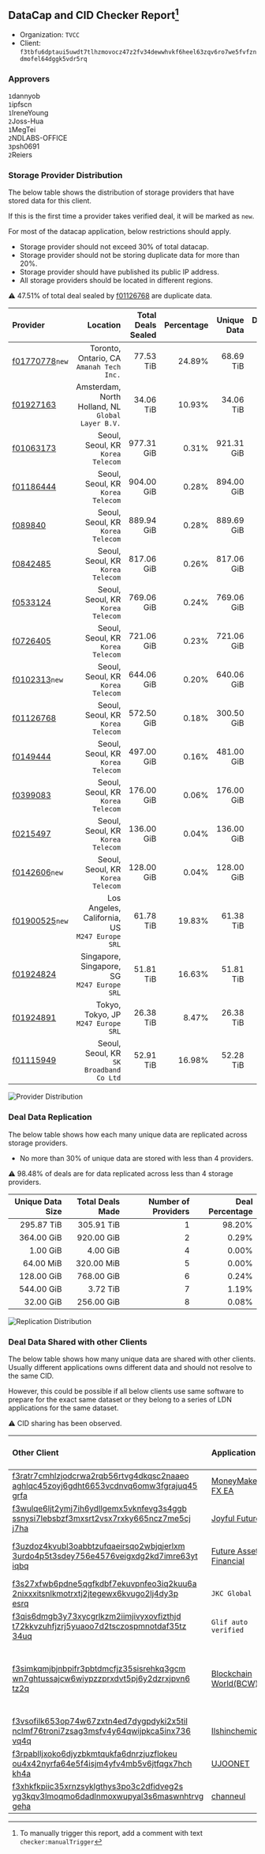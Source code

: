## DataCap and CID Checker Report[^1]
 - Organization: `TVCC`
 - Client: `f3tbfu6dptaui5uwdt7tlhzmovocz47z2fv34dewwhvkf6heel63zqv6ro7we5fvfzndmofel64dggk5vdr5rq`
### Approvers
`1`dannyob<br/>`1`ipfscn<br/>`1`IreneYoung<br/>`2`Joss-Hua<br/>`1`MegTei<br/>`2`NDLABS-OFFICE<br/>`3`psh0691<br/>`2`Reiers

### Storage Provider Distribution
The below table shows the distribution of storage providers that have stored data for this client.

If this is the first time a provider takes verified deal, it will be marked as `new`.

For most of the datacap application, below restrictions should apply.
 - Storage provider should not exceed 30% of total datacap.
 - Storage provider should not be storing duplicate data for more than 20%.
 - Storage provider should have published its public IP address.
 - All storage providers should be located in different regions.

⚠️ 47.51% of total deal sealed by [f01126768](https://filfox.info/en/address/f01126768) are duplicate data.

| Provider                                                    |                                             Location | Total Deals Sealed | Percentage | Unique Data | Duplicate Deals |
| :---------------------------------------------------------- | ---------------------------------------------------: | -----------------: | ---------: | ----------: | --------------: |
| [f01770778](https://filfox.info/en/address/f01770778)`new`  |          Toronto, Ontario, CA<br/>`Amanah Tech Inc.` |          77.53 TiB |     24.89% |   68.69 TiB |          11.41% |
| [f01927163](https://filfox.info/en/address/f01927163)       | Amsterdam, North Holland, NL<br/>`Global Layer B.V.` |          34.06 TiB |     10.93% |   34.06 TiB |           0.00% |
| [f01063173](https://filfox.info/en/address/f01063173)       |                 Seoul, Seoul, KR<br/>`Korea Telecom` |         977.31 GiB |      0.31% |  921.31 GiB |           5.73% |
| [f01186444](https://filfox.info/en/address/f01186444)       |                 Seoul, Seoul, KR<br/>`Korea Telecom` |         904.00 GiB |      0.28% |  894.00 GiB |           1.11% |
| [f089840](https://filfox.info/en/address/f089840)           |                 Seoul, Seoul, KR<br/>`Korea Telecom` |         889.94 GiB |      0.28% |  889.69 GiB |           0.03% |
| [f0842485](https://filfox.info/en/address/f0842485)         |                 Seoul, Seoul, KR<br/>`Korea Telecom` |         817.06 GiB |      0.26% |  817.06 GiB |           0.00% |
| [f0533124](https://filfox.info/en/address/f0533124)         |                 Seoul, Seoul, KR<br/>`Korea Telecom` |         769.06 GiB |      0.24% |  769.06 GiB |           0.00% |
| [f0726405](https://filfox.info/en/address/f0726405)         |                 Seoul, Seoul, KR<br/>`Korea Telecom` |         721.06 GiB |      0.23% |  721.06 GiB |           0.00% |
| [f0102313](https://filfox.info/en/address/f0102313)`new`    |                 Seoul, Seoul, KR<br/>`Korea Telecom` |         644.06 GiB |      0.20% |  640.06 GiB |           0.62% |
| [f01126768](https://filfox.info/en/address/f01126768)       |                 Seoul, Seoul, KR<br/>`Korea Telecom` |         572.50 GiB |      0.18% |  300.50 GiB |          47.51% |
| [f0149444](https://filfox.info/en/address/f0149444)         |                 Seoul, Seoul, KR<br/>`Korea Telecom` |         497.00 GiB |      0.16% |  481.00 GiB |           3.22% |
| [f0399083](https://filfox.info/en/address/f0399083)         |                 Seoul, Seoul, KR<br/>`Korea Telecom` |         176.00 GiB |      0.06% |  176.00 GiB |           0.00% |
| [f0215497](https://filfox.info/en/address/f0215497)         |                 Seoul, Seoul, KR<br/>`Korea Telecom` |         136.00 GiB |      0.04% |  136.00 GiB |           0.00% |
| [f0142606](https://filfox.info/en/address/f0142606)`new`    |                 Seoul, Seoul, KR<br/>`Korea Telecom` |         128.00 GiB |      0.04% |  128.00 GiB |           0.00% |
| [f01900525](https://filfox.info/en/address/f01900525)`new`  |    Los Angeles, California, US<br/>`M247 Europe SRL` |          61.78 TiB |     19.83% |   61.38 TiB |           0.66% |
| [f01924824](https://filfox.info/en/address/f01924824)       |       Singapore, Singapore, SG<br/>`M247 Europe SRL` |          51.81 TiB |     16.63% |   51.81 TiB |           0.00% |
| [f01924891](https://filfox.info/en/address/f01924891)       |               Tokyo, Tokyo, JP<br/>`M247 Europe SRL` |          26.38 TiB |      8.47% |   26.38 TiB |           0.00% |
| [f01115949](https://filfox.info/en/address/f01115949)       |           Seoul, Seoul, KR<br/>`SK Broadband Co Ltd` |          52.91 TiB |     16.98% |   52.28 TiB |           1.18% |

![Provider Distribution](https://raw.githubusercontent.com/data-preservation-programs/filplus-checker-assets/main/filecoin-project/filecoin-plus-large-datasets/issues/117/1673601592939.png)
### Deal Data Replication
The below table shows how each many unique data are replicated across storage providers.
- No more than 30% of unique data are stored with less than 4 providers.

⚠️ 98.48% of deals are for data replicated across less than 4 storage providers.

| Unique Data Size | Total Deals Made | Number of Providers | Deal Percentage |
| ---------------: | ---------------: | ------------------: | --------------: |
|       295.87 TiB |       305.91 TiB |                   1 |          98.20% |
|       364.00 GiB |       920.00 GiB |                   2 |           0.29% |
|         1.00 GiB |         4.00 GiB |                   4 |           0.00% |
|        64.00 MiB |       320.00 MiB |                   5 |           0.00% |
|       128.00 GiB |       768.00 GiB |                   6 |           0.24% |
|       544.00 GiB |         3.72 TiB |                   7 |           1.19% |
|        32.00 GiB |       256.00 GiB |                   8 |           0.08% |

![Replication Distribution](https://raw.githubusercontent.com/data-preservation-programs/filplus-checker-assets/main/filecoin-project/filecoin-plus-large-datasets/issues/117/1673601593695.png)
### Deal Data Shared with other Clients
The below table shows how many unique data are shared with other clients.
Usually different applications owns different data and should not resolve to the same CID.

However, this could be possible if all below clients use same software to prepare for the exact same dataset or they belong to a series of LDN applications for the same dataset.

⚠️ CID sharing has been observed.

| Other Client                                                                                                                                                                                                              | Application                                                                                              | Total Deals Affected | Unique CIDs | Approvers                                                                                            |
| :------------------------------------------------------------------------------------------------------------------------------------------------------------------------------------------------------------------------ | :------------------------------------------------------------------------------------------------------- | -------------------: | ----------: | :--------------------------------------------------------------------------------------------------- |
| [f3ratr7cmhlzjodcrwa2rqb56rtvg4dkqsc2naaeo<br/>aghlqc45zoyj6gdht6653vcdnvq6omw3fgrajuq45<br/>grfa](https://filfox.info/en/address/f3ratr7cmhlzjodcrwa2rqb56rtvg4dkqsc2naaeoaghlqc45zoyj6gdht6653vcdnvq6omw3fgrajuq45grfa) | [MoneyMaker FX EA](https://github.com/filecoin-project/filecoin-plus-client-onboarding/issues/2502)      |           992.00 GiB |           6 |                                                                                                      |
| [f3wulqe6ljt2ymj7ih6ydllgemx5vknfevg3s4ggb<br/>ssnysi7lebsbzf3mxsrt2vsx7rxky665ncz7me5cj<br/>j7ha](https://filfox.info/en/address/f3wulqe6ljt2ymj7ih6ydllgemx5vknfevg3s4ggbssnysi7lebsbzf3mxsrt2vsx7rxky665ncz7me5cjj7ha) | [Joyful Future](https://github.com/filecoin-project/filecoin-plus-client-onboarding/issues/1233)         |           640.00 GiB |          19 |                                                                                                      |
| [f3uzdoz4kvubl3oabbtzufqaeirsqo2wbjqjerlxm<br/>3urdo4p5t3sdey756e4576veigxdg2kd7imre63yt<br/>iqbq](https://filfox.info/en/address/f3uzdoz4kvubl3oabbtzufqaeirsqo2wbjqjerlxm3urdo4p5t3sdey756e4576veigxdg2kd7imre63ytiqbq) | [Future Asset Financial](https://github.com/filecoin-project/filecoin-plus-client-onboarding/issues/705) |           360.00 GiB |          16 | `1`stcouldlisa<br/>`1`swatchliu<br/>`1`UnionLabs2020<br/>`1`YuanHeHK                                 |
| [f3s27xfwb6pdne5qgfkdbf7ekuvpnfeo3iq2kuu6a<br/>2nixxxitsnlkmotrxtj2jtegewx6kvugo2lj4dy3p<br/>esrq](https://filfox.info/en/address/f3s27xfwb6pdne5qgfkdbf7ekuvpnfeo3iq2kuu6a2nixxxitsnlkmotrxtj2jtegewx6kvugo2lj4dy3pesrq) | `JKC Global`                                                                                             |            48.00 GiB |           2 | Unknown                                                                                              |
| [f3qis6dmgb3y73xycgrlkzm2iimjivyxovfizthjd<br/>t72kkvzuhfjzrj5yuaoo7d2tsczospmnotdaf35tz<br/>34uq](https://filfox.info/en/address/f3qis6dmgb3y73xycgrlkzm2iimjivyxovfizthjdt72kkvzuhfjzrj5yuaoo7d2tsczospmnotdaf35tz34uq) | `Glif auto verified`                                                                                     |            32.00 GiB |           1 | Unknown                                                                                              |
| [f3simkqmjbjnbpifr3pbtdmcfjz35sisrehkq3gcm<br/>wn7ghtussajcw6wiypzzprxdvt5pj6y2dzrxjpvn6<br/>tz2q](https://filfox.info/en/address/f3simkqmjbjnbpifr3pbtdmcfjz35sisrehkq3gcmwn7ghtussajcw6wiypzzprxdvt5pj6y2dzrxjpvn6tz2q) | [Blockchain World\(BCW\)](https://github.com/filecoin-project/filecoin-plus-large-datasets/issues/166)   |            32.00 GiB |           1 | `1`Alex11801<br/>`1`liyunzhi-666<br/>`1`MegTei<br/>`1`NDLABS-OFFICE<br/>`2`Reiers<br/>`1`stcouldlisa |
| [f3vsofilk653op74w67zxtn4ed7dygpdyki2x5til<br/>nclmf76troni7zsag3msfv4y64qwijpkca5inx736<br/>vq4q](https://filfox.info/en/address/f3vsofilk653op74w67zxtn4ed7dygpdyki2x5tilnclmf76troni7zsag3msfv4y64qwijpkca5inx736vq4q) | [Ilshinchemical](https://github.com/filecoin-project/filecoin-plus-client-onboarding/issues/816)         |            18.00 GiB |           7 |                                                                                                      |
| [f3rpablljxoko6djyzbkmtqukfa6dnrzjuzflokeu<br/>ou4x42nyrfa64e5f4isjm4yfv4mb5v6jtfqgx7hch<br/>kh4a](https://filfox.info/en/address/f3rpablljxoko6djyzbkmtqukfa6dnrzjuzflokeuou4x42nyrfa64e5f4isjm4yfv4mb5v6jtfqgx7hchkh4a) | [UJOONET](https://github.com/filecoin-project/filecoin-plus-client-onboarding/issues/868)                |            16.25 GiB |           2 |                                                                                                      |
| [f3xhkfkpiic35xrnzsyklgthys3po3c2dfidveg2s<br/>yg3kqv3lmoqmo6dadlnmoxwupyal3s6maswnhtrvg<br/>geha](https://filfox.info/en/address/f3xhkfkpiic35xrnzsyklgthys3po3c2dfidveg2syg3kqv3lmoqmo6dadlnmoxwupyal3s6maswnhtrvggeha) | [channeul](https://github.com/filecoin-project/filecoin-plus-client-onboarding/issues/655)               |            16.00 GiB |           2 |                                                                                                      |

[^1]: To manually trigger this report, add a comment with text `checker:manualTrigger`
